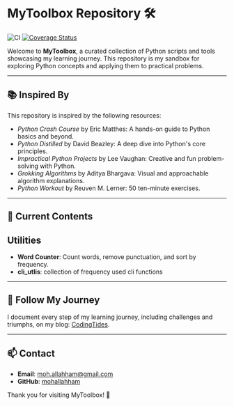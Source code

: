 # MyToolbox Repository 🛠️

![CI](https://github.com/mohallahham/mytoolbox/actions/workflows/ci.yml/badge.svg) [![Coverage Status](https://coveralls.io/repos/github/mohallahham/mytoolbox/badge.svg?branch=main)](https://coveralls.io/github/mohallahham/mytoolbox?branch=main)

Welcome to **MyToolbox**, a curated collection of Python scripts and tools showcasing my learning journey. This repository is my sandbox for exploring Python concepts and applying them to practical problems.

---

## 📚 Inspired By

This repository is inspired by the following resources:

- _Python Crash Course_ by Eric Matthes: A hands-on guide to Python basics and beyond.
- _Python Distilled_ by David Beazley: A deep dive into Python's core principles.
- _Impractical Python Projects_ by Lee Vaughan: Creative and fun problem-solving with Python.
- _Grokking Algorithms_ by Aditya Bhargava: Visual and approachable algorithm explanations.
- _Python Workout_ by Reuven M. Lerner: 50 ten-minute exercises.

---

## 🚧 Current Contents

## Utilities

- **Word Counter**: Count words, remove punctuation, and sort by frequency.
- **cli_utlis**: collection of frequency used cli functions

---

## 📝 Follow My Journey

I document every step of my learning journey, including challenges and triumphs, on my blog: [CodingTides](https://codingtides.com).

---

## 📫 Contact

- **Email**: [moh.allahham@gmail.com](mailto:moh.allahham@gmail.com)
- **GitHub**: [mohallahham](https://github.com/mohallahham)

Thank you for visiting MyToolbox! 🌟
